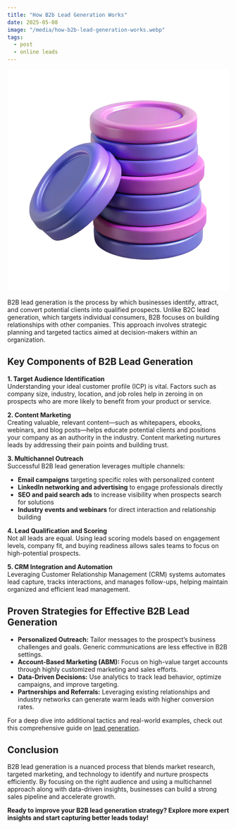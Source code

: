 ```yaml
---
title: "How B2b Lead Generation Works"
date: 2025-05-08
image: "/media/how-b2b-lead-generation-works.webp"
tags:
  - post
  - online leads
---
```


![How B2b Lead Generation Works](/media/how-b2b-lead-generation-works.webp)

B2B lead generation is the process by which businesses identify, attract, and convert potential clients into qualified prospects. Unlike B2C lead generation, which targets individual consumers, B2B focuses on building relationships with other companies. This approach involves strategic planning and targeted tactics aimed at decision-makers within an organization.

## Key Components of B2B Lead Generation

**1. Target Audience Identification**  
Understanding your ideal customer profile (ICP) is vital. Factors such as company size, industry, location, and job roles help in zeroing in on prospects who are more likely to benefit from your product or service.

**2. Content Marketing**  
Creating valuable, relevant content—such as whitepapers, ebooks, webinars, and blog posts—helps educate potential clients and positions your company as an authority in the industry. Content marketing nurtures leads by addressing their pain points and building trust.

**3. Multichannel Outreach**  
Successful B2B lead generation leverages multiple channels:  
- **Email campaigns** targeting specific roles with personalized content  
- **LinkedIn networking and advertising** to engage professionals directly  
- **SEO and paid search ads** to increase visibility when prospects search for solutions  
- **Industry events and webinars** for direct interaction and relationship building

**4. Lead Qualification and Scoring**  
Not all leads are equal. Using lead scoring models based on engagement levels, company fit, and buying readiness allows sales teams to focus on high-potential prospects.

**5. CRM Integration and Automation**  
Leveraging Customer Relationship Management (CRM) systems automates lead capture, tracks interactions, and manages follow-ups, helping maintain organized and efficient lead management.

## Proven Strategies for Effective B2B Lead Generation

- **Personalized Outreach:** Tailor messages to the prospect’s business challenges and goals. Generic communications are less effective in B2B settings.
- **Account-Based Marketing (ABM):** Focus on high-value target accounts through highly customized marketing and sales efforts.
- **Data-Driven Decisions:** Use analytics to track lead behavior, optimize campaigns, and improve targeting.
- **Partnerships and Referrals:** Leveraging existing relationships and industry networks can generate warm leads with higher conversion rates.

For a deep dive into additional tactics and real-world examples, check out this comprehensive guide on [lead generation](https://leadcraftr.com/posts/lead-generation/).

## Conclusion

B2B lead generation is a nuanced process that blends market research, targeted marketing, and technology to identify and nurture prospects efficiently. By focusing on the right audience and using a multichannel approach along with data-driven insights, businesses can build a strong sales pipeline and accelerate growth.

**Ready to improve your B2B lead generation strategy? Explore more expert insights and start capturing better leads today!**
